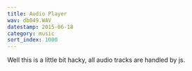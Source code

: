 ```yaml
---
title: Audio Player
wav: db049.WAV
datestamp: 2015-06-18
category: music
sort_index: 1000
---
```

Well this is a little bit hacky, all audio tracks are handled by js.
